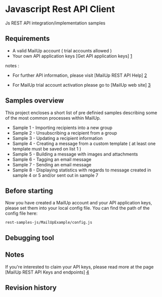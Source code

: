 Javascript Rest API Client 
================
Js REST API integration/implementation samples

Requirements
------------------------
* A valid MailUp account ( trial accounts allowed )
* Your own API application keys [Get API application keys] [1] 

notes : 
* For further API information, please visit [MailUp REST API Help] [2] 
* For MailUp trial account activation please go to [MailUp web site] [3] 

  [1]: http://help.mailup.com/display/mailupapi/Get+a+Developer+Account        "Get API application keys" 
  [2]: http://help.mailup.com/display/mailupapi/REST+API        "MailUp REST API Help"
  [3]: http://www.mailup.com/p/pc/mailup-free-trial-d44.htm        "MailUp web site"  
  
Samples overview 
------------------------
This project encloses a short list of pre definied samples describing some of the most common processes within MailUp.

* Sample 1   - Importing recipients into a new group
* Sample 2   - Unsubscribing a recipient from a group
* Sample 3   - Updating a recipient information
* Sample 4   - Creating a message from a custom template ( at least one template must be saved on list 1 )
* Sample 5   - Building a message with images and attachments
* Sample 6   - Tagging an email message
* Sample 7   - Sending an email message
* Sample 8   - Displaying statistics with regards to message created in sample 4 or 5 and/or sent out in sample 7

Before starting 
------------------------
Now you have created a MailUp account and your API application keys, please set them into your local config file. You can find the path of the config file here: 
```
rest-samples-js/MailUpExample/config.js      
```  

Debugging tool 
------------------------

Notes
------------------------
If you're interested to claim your API keys, please read more at the page [MailUp REST API Keys and endpoints] [4] 

  [4]: http://help.mailup.com/display/mailupapi/All+API+Keys+and+Endpoints+in+one+page        "MailUp REST API Keys and endpoints"

Revision history
------------------------

